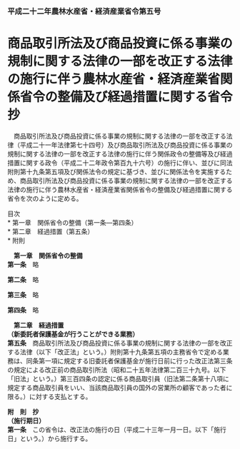 ### 平成二十二年農林水産省・経済産業省令第五号  
# 商品取引所法及び商品投資に係る事業の規制に関する法律の一部を改正する法律の施行に伴う農林水産省・経済産業省関係省令の整備及び経過措置に関する省令　抄  
　商品取引所法及び商品投資に係る事業の規制に関する法律の一部を改正する法律（平成二十一年法律第七十四号）及び商品取引所法及び商品投資に係る事業の規制に関する法律の一部を改正する法律の施行に伴う関係政令の整備等及び経過措置に関する政令（平成二十二年政令第百九十六号）の施行に伴い、並びに同法附則第十九条第五項及び関係法令の規定に基づき、並びに関係法令を実施するため、商品取引所法及び商品投資に係る事業の規制に関する法律の一部を改正する法律の施行に伴う農林水産省・経済産業省関係省令の整備及び経過措置に関する省令を次のように定める。  
  
目次  
	* 第一章　関係省令の整備（第一条―第四条）  
	* 第二章　経過措置（第五条）  
	* 附則  
  
&emsp;**第一章　関係省令の整備**  
**第一条**　略  
  
**第二条**　略  
  
**第三条**　略  
  
**第四条**　略  
  
&emsp;**第二章　経過措置**  
**（新委託者保護基金が行うことができる業務）**  
**第五条**　商品取引所法及び商品投資に係る事業の規制に関する法律の一部を改正する法律（以下「改正法」という。）附則第十九条第五項の主務省令で定める業務は、同条第一項に規定する旧委託者保護基金が施行日前に行った改正法第三条の規定による改正前の商品取引所法（昭和二十五年法律第二百三十九号。以下「旧法」という。）第三百四条の認定に係る商品取引員（旧法第二条第十八項に規定する商品取引員をいい、当該商品取引員の国外の営業所の顧客であった者に限る。）に対する支払とする。  
  
**附　則　抄**  
**（施行期日）**  
**第一条**　この省令は、改正法の施行の日（平成二十三年一月一日。以下「施行日」という。）から施行する。  
  
